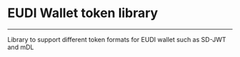 # EUDI Wallet token library
----

Library to support different token formats for EUDI wallet such as SD-JWT and mDL
